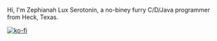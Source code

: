 Hi, I'm Zephianah Lux Serotonin, a no-biney furry C/D/Java programmer from Heck, Texas.

[![ko-fi](https://ko-fi.com/img/githubbutton_sm.svg)](https://ko-fi.com/X8X8UR54V)
